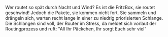 Wer routet so spät durch Nacht und Wind?
Es ist die FritzBox, sie routet geschwind!
Jedoch die Pakete, sie kommen nicht fort.
Sie sammeln und drängeln sich, warten recht lange
in einer zu niedrig priorisierten Schlange.
Die Schlangen sind voll, der Router im Stress,
da meldet sich vorlaut der Routingprozess
und ruft: "All Ihr Päckchen, Ihr sorgt Euch sehr viel"
